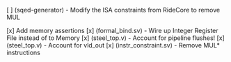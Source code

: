 [ ] (sqed-generator) - Modify the ISA constraints from RideCore to remove MUL

[x] Add memory assertions
[x] (formal_bind.sv) - Wire up Integer Register File instead of to Memory
[x] (steel_top.v) - Account for pipeline flushes!
[x] (steel_top.v) - Account for vld_out
[x] (instr_constraint.sv) - Remove MUL\* instructions
